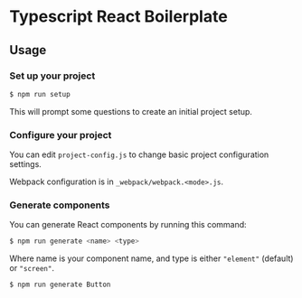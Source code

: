 # Typescript React Boilerplate

## Usage

### Set up your project

```bash
$ npm run setup
```

This will prompt some questions to create an initial project setup.

### Configure your project

You can edit `project-config.js` to change basic project configuration settings.

Webpack configuration is in `_webpack/webpack.<mode>.js`.

### Generate components

You can generate React components by running this command:

```bash
$ npm run generate <name> <type>
```

Where name is your component name, and type is either `"element"` (default) or `"screen"`.

```bash
$ npm run generate Button
```

